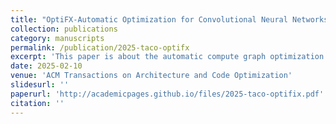 ```yaml
---
title: "OptiFX-Automatic Optimization for Convolutional Neural Networks with Aggressive Operator Fusion on GPUs"
collection: publications
category: manuscripts
permalink: /publication/2025-taco-optifx
excerpt: 'This paper is about the automatic compute graph optimization.'
date: 2025-02-10
venue: 'ACM Transactions on Architecture and Code Optimization'
slidesurl: ''
paperurl: 'http://academicpages.github.io/files/2025-taco-optifix.pdf'
citation: ''
---
```

